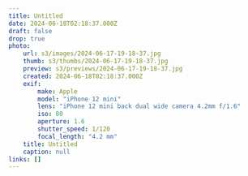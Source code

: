 ```yaml
---
title: Untitled
date: 2024-06-18T02:18:37.000Z
draft: false
drop: true
photo:
    url: s3/images/2024-06-17-19-18-37.jpg
    thumb: s3/thumbs/2024-06-17-19-18-37.jpg
    preview: s3/previews/2024-06-17-19-18-37.jpg
    created: 2024-06-18T02:18:37.000Z
    exif:
        make: Apple
        model: "iPhone 12 mini"
        lens: "iPhone 12 mini back dual wide camera 4.2mm f/1.6"
        iso: 80
        aperture: 1.6
        shutter_speed: 1/120
        focal_length: "4.2 mm"
    title: Untitled
    caption: null
links: []
---
```

